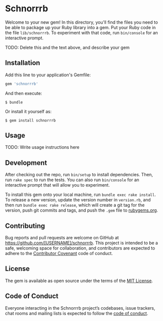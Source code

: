 # Schnorrrb

Welcome to your new gem! In this directory, you'll find the files you need to be able to package up your Ruby library into a gem. Put your Ruby code in the file `lib/schnorrrb`. To experiment with that code, run `bin/console` for an interactive prompt.

TODO: Delete this and the text above, and describe your gem

## Installation

Add this line to your application's Gemfile:

```ruby
gem 'schnorrrb'
```

And then execute:

    $ bundle

Or install it yourself as:

    $ gem install schnorrrb

## Usage

TODO: Write usage instructions here

## Development

After checking out the repo, run `bin/setup` to install dependencies. Then, run `rake spec` to run the tests. You can also run `bin/console` for an interactive prompt that will allow you to experiment.

To install this gem onto your local machine, run `bundle exec rake install`. To release a new version, update the version number in `version.rb`, and then run `bundle exec rake release`, which will create a git tag for the version, push git commits and tags, and push the `.gem` file to [rubygems.org](https://rubygems.org).

## Contributing

Bug reports and pull requests are welcome on GitHub at https://github.com/[USERNAME]/schnorrrb. This project is intended to be a safe, welcoming space for collaboration, and contributors are expected to adhere to the [Contributor Covenant](http://contributor-covenant.org) code of conduct.

## License

The gem is available as open source under the terms of the [MIT License](https://opensource.org/licenses/MIT).

## Code of Conduct

Everyone interacting in the Schnorrrb project’s codebases, issue trackers, chat rooms and mailing lists is expected to follow the [code of conduct](https://github.com/[USERNAME]/schnorrrb/blob/master/CODE_OF_CONDUCT.md).
